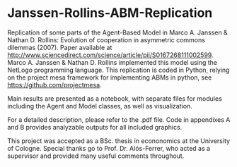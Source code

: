 # Janssen-Rollins-ABM-Replication
Replication of some parts of the Agent-Based Model in Marco A. Janssen &amp; Nathan D. Rollins: Evolution of cooperation in asymmetric commons dilemmas (2007). Paper available at http://www.sciencedirect.com/science/article/pii/S0167268111002599.
Marco A. Janssen & Nathan D. Rollins implemented this model using the NetLogo programming language. This replication is coded in Python, relying on the project mesa framework for implementing ABMs in python, see https://github.com/projectmesa.

Main results are presented as a notebook, with separate files for modules including the Agent and Model classes, as well as visualization.

For a detailed description, please refer to the .pdf file. 
Code in appendixes A and B provides analyzable outputs for all included graphics. 

This project was accepted as a BSc. thesis in econonomics at the University of Cologne. Special thanks go to Prof. Dr. Alós-Ferrer, who acted as a supervisor and provided many useful comments throughout.

